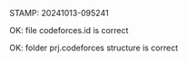 STAMP: 20241013-095241
OK: file codeforces.id is correct
OK: folder prj.codeforces structure is correct
